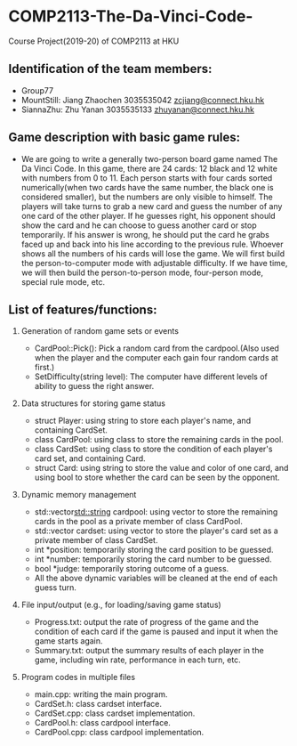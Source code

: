 # COMP2113-The-Da-Vinci-Code-
Course Project(2019-20) of COMP2113 at HKU

## Identification of the team members:
* Group77
* MountStill: Jiang Zhaochen 3035535042 zcjiang@connect.hku.hk
* SiannaZhu: Zhu Yanan 3035535133 zhuyanan@connect.hku.hk

## Game description with basic game rules:
   - We are going to write a generally two-person board game named The Da Vinci Code. In this game, there are 24 cards: 12 black and 12 white with numbers from 0 to 11. Each person starts with four cards sorted numerically(when two cards have the same number, the black one is considered smaller), but the numbers are only visible to himself. The players will take turns to grab a new card and guess the number of any one card of the other player. If he guesses right, his opponent should show the card and he can choose to guess another card or stop temporarily. If his answer is wrong, he should put the card he grabs faced up and back into his line according to the previous rule. Whoever shows all the numbers of his cards will lose the game. We will first build the person-to-computer mode with adjustable difficulty. If we have time, we will then build the person-to-person mode, four-person mode, special rule mode, etc.
   
## List of features/functions:
1. Generation of random game sets or events
   - CardPool::Pick(): Pick a random card from the cardpool.(Also used when the player and the computer each gain four random cards at first.)
   - SetDifficulty(string level): The computer have different levels of ability to guess the right answer.

2. Data structures for storing game status
   - struct Player: using string to store each player's name, and containing CardSet.
   - class CardPool: using class to store the remaining cards in the pool.
   - class CardSet: using class to store the condition of each player's card set, and containing Card.
   - struct Card: using string to store the value and color of one card, and using bool to store whether the card can be seen by the opponent.

3. Dynamic memory management
   - std::vector<std::string> cardpool: using vector to store the remaining cards in the pool as a private member of class CardPool.
   - std::vector<Card> cardset: using vector to store the player's card set as a private member of class CardSet.
   - int \*position: temporarily storing the card position to be guessed.
   - int \*number: temporarily storing the card number to be guessed.
   - bool \*judge: temporarily storing outcome of a guess.
   - All the above dynamic variables will be cleaned at the end of each guess turn.
   
4. File input/output (e.g., for loading/saving game status)
   - Progress.txt: output the rate of progress of the game and the condition of each card if the game is paused and input it when the game starts again.
   - Summary.txt: output the summary results of each player in the game, including win rate, performance in each turn, etc.

5. Program codes in multiple files
   - main.cpp: writing the main program.
   - CardSet.h: class cardset interface.
   - CardSet.cpp: class cardset implementation.
   - CardPool.h: class cardpool interface.
   - CardPool.cpp: class cardpool implementation.
